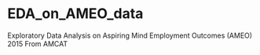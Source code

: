 # EDA_on_AMEO_data
Exploratory Data Analysis on Aspiring Mind Employment Outcomes (AMEO) 2015 From AMCAT
